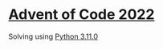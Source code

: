 # [Advent of Code 2022](https://adventofcode.com/2022)

Solving using [Python 3.11.0](https://www.python.org/)